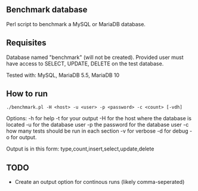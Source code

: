 ## Benchmark database
Perl script to benchmark a MySQL or MariaDB database.

## Requisites
Database named "benchmark" (will not be created). Provided user must have access to SELECT, UPDATE, DELETE on the test database.

Tested with: MySQL, MariaDB 5.5, MariaDB 10

## How to run
`./benchmark.pl -H <host> -u <user> -p <password> -c <count> [-vdh]`

Options:
    -h for help
    -t <type> for your output
    -H <host> for the host where the database is located
    -u <user> for the database user
    -p <password> the password for the database user
    -c <count> how many tests should be run in each section
    -v for verbose
    -d for debug
    -o for output.

Output is in this form: type,count,insert,select,update,delete

## TODO
* Create an output option for continous runs (likely comma-seperated)

